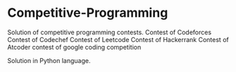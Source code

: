 # Competitive-Programming
Solution of competitive programming contests.
Contest of Codeforces
Contest of Codechef
Contest of Leetcode
Contest of Hackerrank
Contest of Atcoder
contest of google coding competition 

Solution in Python language.  


